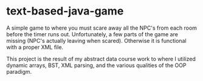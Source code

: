 # text-based-java-game

A simple game to where you must scare away all the NPC's from each room before the timer runs out. Unfortunately, a few parts of the game are missing (NPC's actually leaving when scared). Otherwise it is functional with a proper XML file. 

This project is the result of my abstract data course work to where I utilized dynamic arrays, BST, XML parsing, and the various qualities of the OOP paradigm.
